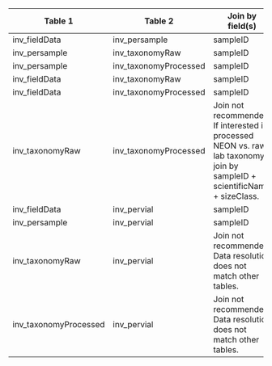 |Table 1|Table 2|Join by field(s)|
|------------------------|------------------------|-------------------------------|
inv_fieldData|inv_persample|sampleID
inv_persample|inv_taxonomyRaw|sampleID
inv_persample|inv_taxonomyProcessed|sampleID
inv_fieldData|inv_taxonomyRaw|sampleID
inv_fieldData|inv_taxonomyProcessed|sampleID
inv_taxonomyRaw|inv_taxonomyProcessed|Join not recommended. If interested in processed NEON vs. raw lab taxonomy, join by sampleID + scientificName + sizeClass.
inv_fieldData|inv_pervial|sampleID
inv_persample|inv_pervial|sampleID
inv_taxonomyRaw|inv_pervial|Join not recommended. Data resolution does not match other tables.
inv_taxonomyProcessed|inv_pervial|Join not recommended. Data resolution does not match other tables.
